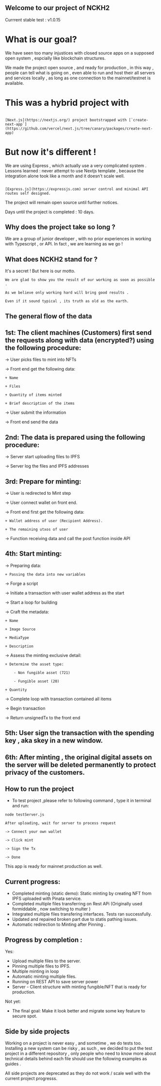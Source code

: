 ## Welcome to our project of NCKH2

Currrent stable test : v1.0.15  

# What is our goal?

We have seen too many injustices with closed source apps on a supposed open system , espcially like blockchain structures. 

We made the project open source , and ready for production , in this way , people can tell what is going on , even able to run and host their all servers and services locally , as long as one connection to the mainnet/testnet is available.

# This was a hybrid project with  

```

[Next.js](https://nextjs.org/) project bootstrapped with [`create-next-app`](https://github.com/vercel/next.js/tree/canary/packages/create-next-app) 

```

# But now it's different !
We are using Express , which actually use a very complicated system . Lessons learned : never attempt to use Nextjs template , because the integration alone took like a month and it doesn't scale well.

```

[Express.js](https://expressjs.com) server control and minimal API routes self designed.

```


The project will remain open source until further notices. 

Days until the project is completed : 10 days.

## Why does the project take so long ? 

We are a group of junior developer , with no prior experiences in working with Typescript , or API.
In fact , we are learning as we go ! 

## What does NCKH2 stand for ? 
It's a secret ! But here is our motto. 

```
We are glad to show you the result of our working as soon as possible .

As we believe only working hard will bring good results .

Even if it sound typical , its truth as old as the earth.
```

## The general flow of the data ##

## 1st: The client machines (Customers) first send the requests along with data (encrypted?) using the following procedure:

-> User picks files to mint into NFTs

-> Front end get the following data:

    + Name

    + Files

    + Quantity of items minted
    
    + Brief description of the items 

-> User submit the information 

-> Front end send the data

## 2nd: The data is prepared using the following procedure:

-> Server start uploading files to IPFS

-> Server log the files and IPFS addresses

## 3rd: Prepare for minting:

-> User is redirected to Mint step

-> User connect wallet on front end.

-> Front end first get the following data: 

    + Wallet address of user (Recipient Address).

    + The remaining utxos of user

-> Function receiving data and call the post function inside API

## 4th: Start minting:

-> Preparing data:

    + Passing the data into new variables

-> Forge a script 

-> Initiate a transaction with user wallet address as the start

-> Start a loop for building 

-> Craft the metadata:

    + Name 

    + Image Source 

    + MediaType

    + Description

-> Assess the minting exclusive detail:

    + Determine the asset type:

        - Non fungible asset (721)

        - Fungible asset (20)
        
    + Quantity

-> Complete loop with transaction contained all items

-> Begin transaction

-> Return unsignedTx to the front end

## 5th: User sign the transaction with the spending key , aka skey in a new window.

## 6th: After minting , the original digital assets on the server will be deleted permanently to protect privacy of the customers.

## How to run the project

- To test project ,please refer to following command , type it in terminal and run:
```
node testServer.js 

After uploading, wait for server to process request

-> Connect your own wallet

-> Click mint

-> Sign the Tx

-> Done
``` 
This app is ready for mainnet production as well.

## Current progress: ##

- Completed minting (static demo): Static minting by creating NFT from IPFS uploaded with Pinata service.
- Completed multiple files transferring on Rest APi (Originally used formiddable , now switching to multer )
- Integrated multiple files transfering interfaces. Tests ran successfully.
- Updated and repaired broken part due to statis pathing issues.
- Automatic redirection to Minting after Pinning .

## Progress by completion : ##

Yes: 

- Upload multiple files to the server.
- Pinning multiple files to IPFS.
- Multiple minting in loop
- Automatic minting multiple files.
- Running on REST API to save server power
- Server - Client structure with minting fungible/NFT that is ready for production. 

Not yet:

- The final goal: Make it look better and migrate some key feature to secure spot.

## Side by side projects ##

Working on a project is never easy , and sometime , we do tests too. Installing a new system can be risky , as such , we decided to put the test project in a different repository , only people who need to know more about technical details behind each file should use the following examples as guides .

All side projects are deprecated as they do not work / scale well with the current project progresss.